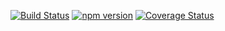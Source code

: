 [![Build Status](https://travis-ci.org/mkdoc/mkapi.svg?v=4)](https://travis-ci.org/mkdoc/mkapi)
[![npm version](http://img.shields.io/npm/v/mkapi.svg?v=4)](https://npmjs.org/package/mkapi)
[![Coverage Status](https://coveralls.io/repos/mkdoc/mkapi/badge.svg?branch=master&service=github&v=4)](https://coveralls.io/github/mkdoc/mkapi?branch=master)


